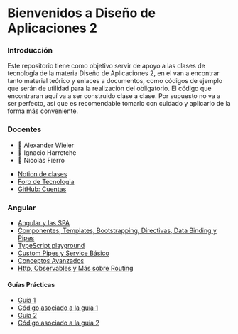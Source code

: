 # Bienvenidos a Diseño de Aplicaciones 2

### Introducción

Este repositorio tiene como objetivo servir de apoyo a las clases de tecnología de la materia Diseño de Aplicaciones 2, en el van a encontrar tanto material teórico y enlaces a documentos, como códigos de ejemplo que serán de utilidad para la realización del obligatorio.
El código que encontraran aquí va a ser construido clase a clase. Por supuesto no va a ser perfecto, así que es recomendable tomarlo con cuidado y aplicarlo de la forma más conveniente.

### Docentes

- :rocket: Alexander Wieler 
- :tophat: Ignacio Harretche  
- :goat: Nicolás Fierro    

* [Notion de clases](https://disenio-de-apliaciones-2.notion.site/AN-M5A-students-c10008719e4745bab6c2652fa0fd223b)
* [Foro de Tecnologia](https://aulas.ort.edu.uy/mod/forum/view.php?id=231726)
* [GitHub: Cuentas](https://fi365-my.sharepoint.com/:x:/g/personal/aw177322_fi365_ort_edu_uy/ETy_lJcO_qZHo2VUIHc4LDMBXKqihEIylaxR7i_80gCI_A?e=cqPzQU)


### Angular

- [Angular y las SPA](/Clases/Angular_y_las_SPAs.md)
- [Componentes, Templates, Bootstrapping, Directivas, Data Binding y Pipes](/Clases/Componentes_Templates_Bootstrapping_Directivas_Data_Binding_y_Pipes.md)
- [TypeScript playground](https://www.typescriptlang.org/play)
- [Custom Pipes y Service Básico](/Clases/Custom_Pipes_y_Service_Basico.md)
- [Conceptos Avanzados](/Clases/Conceptos_avanzados.md)
- [Http, Observables y Más sobre Routing](/Clases/Http_y_Observables_y_Mas_sobre_Routing.md)

#### Guías Prácticas

- [Guía 1](/Clases/guias-practicas-angular/guia1/angular-guia-practica-1.md)
- [Código asociado a la guía 1](/Clases/guias-practicas-angular/guia1/code)
- [Guía 2](/Clases/guias-practicas-angular/guia2/angular-guia-practica-2.md)
- [Código asociado a la guía 2](/Clases/guias-practicas-angular/guia2/code)